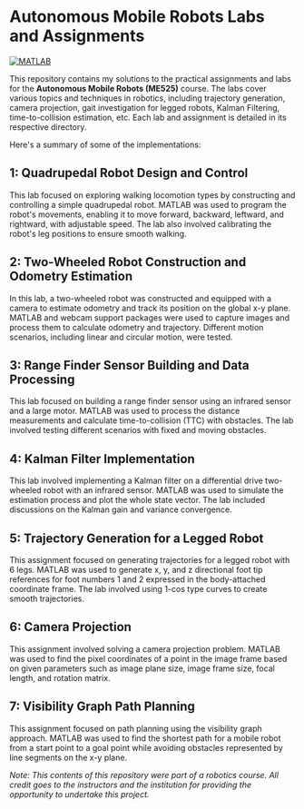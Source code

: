 # Autonomous Mobile Robots Labs and Assignments

[![MATLAB](https://img.shields.io/badge/MATLAB-R2021b%20or%20later-blue.svg)](https://www.mathworks.com/products/matlab.html)

This repository contains my solutions to the practical assignments and labs for the **Autonomous Mobile Robots (ME525)** course. The labs cover various topics and techniques in robotics, including trajectory generation, camera projection, gait investigation for legged robots, Kalman Filtering, time-to-collision estimation, etc. Each lab and assignment is detailed in its respective directory. 

Here's a summary of some of the implementations:

## 1: Quadrupedal Robot Design and Control

This lab focused on exploring walking locomotion types by constructing and controlling a simple quadrupedal robot. MATLAB was used to program the robot's movements, enabling it to move forward, backward, leftward, and rightward, with adjustable speed. The lab also involved calibrating the robot's leg positions to ensure smooth walking.

## 2: Two-Wheeled Robot Construction and Odometry Estimation

In this lab, a two-wheeled robot was constructed and equipped with a camera to estimate odometry and track its position on the global x-y plane. MATLAB and webcam support packages were used to capture images and process them to calculate odometry and trajectory. Different motion scenarios, including linear and circular motion, were tested.

## 3: Range Finder Sensor Building and Data Processing

This lab focused on building a range finder sensor using an infrared sensor and a large motor. MATLAB was used to process the distance measurements and calculate time-to-collision (TTC) with obstacles. The lab involved testing different scenarios with fixed and moving obstacles.

## 4: Kalman Filter Implementation

This lab involved implementing a Kalman filter on a differential drive two-wheeled robot with an infrared sensor. MATLAB was used to simulate the estimation process and plot the whole state vector. The lab included discussions on the Kalman gain and variance convergence.

## 5: Trajectory Generation for a Legged Robot

This assignment focused on generating trajectories for a legged robot with 6 legs. MATLAB was used to generate x, y, and z directional foot tip references for foot numbers 1 and 2 expressed in the body-attached coordinate frame. The lab involved using 1-cos type curves to create smooth trajectories.

## 6: Camera Projection

This assignment involved solving a camera projection problem. MATLAB was used to find the pixel coordinates of a point in the image frame based on given parameters such as image plane size, image frame size, focal length, and rotation matrix.

## 7: Visibility Graph Path Planning

This assignment focused on path planning using the visibility graph approach. MATLAB was used to find the shortest path for a mobile robot from a start point to a goal point while avoiding obstacles represented by line segments on the x-y plane.

*Note: This contents of this repository were part of a robotics course. All credit goes to the instructors and the institution for providing the opportunity to undertake this project.*